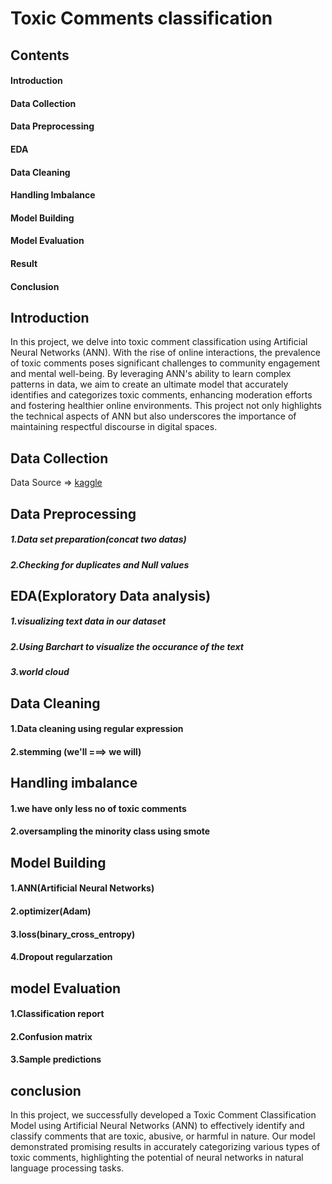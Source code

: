 # Toxic Comments classification

## Contents 
#### Introduction
#### Data Collection
#### Data Preprocessing
#### EDA
#### Data Cleaning
#### Handling Imbalance
#### Model Building
#### Model Evaluation
#### Result
#### Conclusion

## Introduction
In this project, we delve into toxic comment classification using Artificial Neural Networks (ANN). With the rise of online interactions,
the prevalence of toxic comments poses significant challenges to community engagement and mental well-being. 
By leveraging ANN's ability to learn complex patterns in data, we aim to create an ultimate model that accurately identifies and categorizes toxic comments,
enhancing moderation efforts and fostering healthier online environments.
This project not only highlights the technical aspects of ANN but also underscores the importance of maintaining respectful discourse in digital spaces.

## Data Collection
Data Source => [kaggle](https://www.kaggle.com/c/jigsaw-toxic-comment-classification-challenge/data)

## Data Preprocessing 
##### 1.Data set preparation(concat two datas)
##### 2.Checking for duplicates and Null values

## EDA(Exploratory Data analysis)
##### 1.visualizing text data in our dataset
##### 2.Using Barchart to visualize the occurance of the text
##### 3.world cloud 

## Data Cleaning 
#### 1.Data cleaning using regular expression
#### 2.stemming (we'll ===> we will)

## Handling imbalance
#### 1.we have only less no of toxic comments
#### 2.oversampling the minority class using smote 

## Model Building 
#### 1.ANN(Artificial Neural Networks)
#### 2.optimizer(Adam)
#### 3.loss(binary_cross_entropy)
#### 4.Dropout regularzation

## model Evaluation
#### 1.Classification report 
#### 2.Confusion matrix
#### 3.Sample predictions 

## conclusion
In this project, we successfully developed a Toxic Comment Classification Model using Artificial Neural Networks (ANN) to effectively identify and classify comments that are toxic, abusive, or harmful in nature. Our model demonstrated promising results in accurately categorizing various types of toxic comments, highlighting the potential of neural networks in natural language processing tasks.


